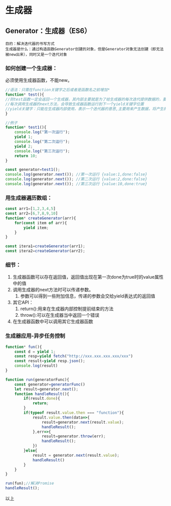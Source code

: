 # 生成器
## Generator：生成器（ES6）
	目的：解决迭代器的书写方式  
	生成器是什么：通过构造函数Generator创建的对象，但是Generator对象无法创建（即无法被new出来），同时又是一个迭代对象  
### 如何创建一个生成器：
必须使用生成器函数，不能new。
```javascript
//语法：只需在function关键字之后或者是函数名之前增加*
function* test(){
//则test函数一定会返回一个生成器，其内部主要就是为了给生成器的每次迭代提供数据的，要想运行内部的代码必须调用test.next()方法。
//每次调用生成器的next方法，会导致生成器函数运行到下一个yield关键字位置
//yield关键字：只能在生成器内部使用，表示一个迭代器的意思,主要用来产生数据，将产生的数据交给迭代器的next方法
}

//例子
function* test1(){
	console.log("第一次运行");
	yield 1;
	console.log("第二次运行");
	yield 2;
	console.log("第三次运行");
	return 10;
}

const generator=test1();
console.log(generator.next()); //第一次运行 {value:1,done:false}
console.log(generator.next()); //第二次运行 {value:2,done:false}
console.log(generator.next()); //第三次运行 {value:10,done:true}
```

### 用生成器遍历数组：
```js
const arr1=[1,2,3,4,5]
const arr2=[6,7,8,9,10]
function* createGenerator(arr){
	for(const item of arr){
		yield item;
	}
}

const itera1=createGenerator(arr1);
const itera2=createGenerator(arr2);
```

### 细节：
1. 生成器函数可以存在返回值，返回值出现在第一次done为true时的value属性中的值
2. 调用生成器的next方法时可以传递参数。
	1. 参数可以得到一些附加信息，传递的参数会交给yield表达式的返回值
3. 其它API：
	1. return():用来在生成器内部控制提前结束的方法
	2. throw():可以在生成器当中返回一个错误
4. 在生成器函数中可以调用其它生成器函数

### 生成器应用-异步任务控制
```js
function* fun(){
	const d = yield 1;
	const resp=yield fetch("http://xxx.xxx.xxx.xxx/xxx")
	const result=yield resp.json();
	console.log(result)
}

function run(generatorFunc){
	const generator=generatorFunc()
	let result=generator.next();
	function handleResult(){
		if(result.done){
			return;
		}
		if(typeof result.value.then === "function"){
			result.value.then(data=>{
				result=generator.next(result.value);
				handleResult();
			},err=>{
				result=generator.throw(err);
				handleResult();
			})
		}else{
			result = generator.next(result.value);
			handleResult()
		}
	}
}

run(fun);//解决Promise
handleResult();
```
以上